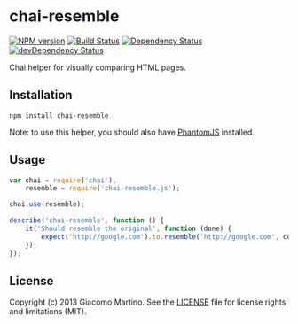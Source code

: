 # chai-resemble

[![NPM version](https://img.shields.io/npm/v/chai-resemble.svg?style=flat)](https://www.npmjs.com/package/chai-resemble)
[![Build Status](https://img.shields.io/travis/giakki/chai-resemble/master.svg?style=flat)](https://travis-ci.org/giakki/chai-resemble)
[![Dependency Status](https://img.shields.io/david/giakki/chai-resemble.svg?style=flat)](https://david-dm.org/giakki/chai-resemble)
[![devDependency Status](https://img.shields.io/david/dev/giakki/chai-resemble.svg?style=flat)](https://david-dm.org/giakki/chai-resemble#info=devDependencies)

Chai helper for visually comparing HTML pages.

## Installation

```shell
npm install chai-resemble
```

Note: to use this helper, you should also have [PhantomJS](https://github.com/Obvious/phantomjs) installed.

## Usage

```js
var chai = require('chai'),
    resemble = require('chai-resemble.js');

chai.use(resemble);

describe('chai-resemble', function () {
    it('Should resemble the original', function (done) {
        expect('http://google.com').to.resemble('http://google.com', done);
    });
});
```

## License
Copyright (c) 2013 Giacomo Martino. See the [LICENSE](/LICENSE.md) file for license rights and limitations (MIT).
